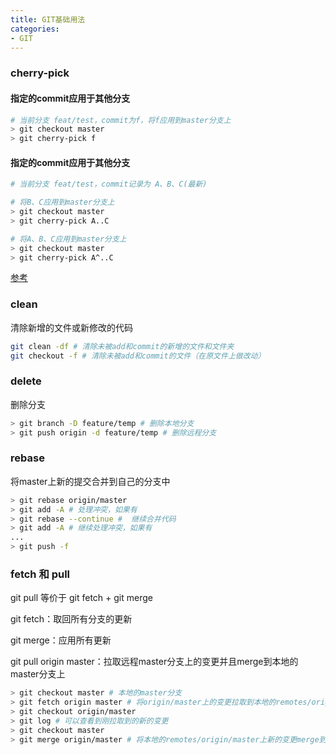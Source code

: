 ```yaml
---
title: GIT基础用法
categories: 
- GIT
---
```


### cherry-pick

#### 指定的commit应用于其他分支

```sh
# 当前分支 feat/test，commit为f，将f应用到master分支上
> git checkout master
> git cherry-pick f
```

#### 指定的commit应用于其他分支

```sh
# 当前分支 feat/test，commit记录为 A、B、C(最新)

# 将B、C应用到master分支上
> git checkout master
> git cherry-pick A..C

# 将A、B、C应用到master分支上
> git checkout master
> git cherry-pick A^..C
```

[参考](https://www.ruanyifeng.com/blog/2020/04/git-cherry-pick.html)

### clean

清除新增的文件或新修改的代码

```sh
git clean -df # 清除未被add和commit的新增的文件和文件夹
git checkout -f # 清除未被add和commit的文件（在原文件上做改动）
```

### delete

删除分支

```sh
> git branch -D feature/temp # 删除本地分支
> git push origin -d feature/temp # 删除远程分支
```

### rebase

将master上新的提交合并到自己的分支中

```sh
> git rebase origin/master
> git add -A # 处理冲突，如果有
> git rebase --continue #  继续合并代码
> git add -A # 继续处理冲突，如果有
...
> git push -f
```

### fetch 和 pull

git pull 等价于 git fetch + git merge

git fetch：取回所有分支的更新

git merge：应用所有更新

git pull origin master：拉取远程master分支上的变更并且merge到本地的master分支上

```sh
> git checkout master # 本地的master分支
> git fetch origin master # 将origin/master上的变更拉取到本地的remotes/origin/master上
> git checkout origin/master
> git log # 可以查看到刚拉取到的新的变更
> git checkout master
> git merge origin/master # 将本地的remotes/origin/master上新的变更merge到当前的master分支上
```

